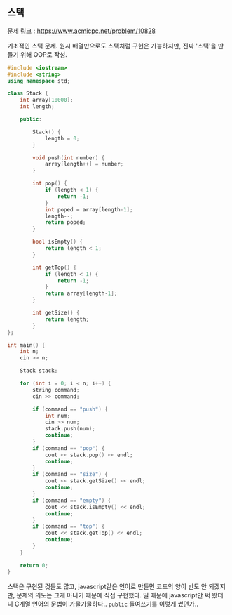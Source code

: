 ## 스택

문제 링크 : https://www.acmicpc.net/problem/10828

기초적인 스택 문제. 원시 배열만으로도 스택처럼 구현은 가능하지만, 진짜 '스택'을 만들기 위해 OOP로 작성.

```cpp
#include <iostream>
#include <string>
using namespace std;

class Stack {
    int array[10000];
    int length;

    public:

        Stack() {
            length = 0;
        }

        void push(int number) {
            array[length++] = number;
        }

        int pop() {
            if (length < 1) {
                return -1;
            }
            int poped = array[length-1];
            length--;
            return poped;
        }

        bool isEmpty() {
            return length < 1;
        }

        int getTop() {
            if (length < 1) {
                return -1;
            }
            return array[length-1];
        }

        int getSize() {
            return length;
        }
};

int main() {
    int n;
    cin >> n;

    Stack stack;

    for (int i = 0; i < n; i++) {
        string command;
        cin >> command;

        if (command == "push") {
            int num;
            cin >> num;
            stack.push(num);
            continue;
        }
        if (command == "pop") {
            cout << stack.pop() << endl;
            continue;
        }
        if (command == "size") {
            cout << stack.getSize() << endl;
            continue;
        }
        if (command == "empty") {
            cout << stack.isEmpty() << endl;
            continue;
        }
        if (command == "top") {
            cout << stack.getTop() << endl;
            continue;
        }
    }

    return 0;
}
```

스택은 구현된 것들도 많고, javascript같은 언어로 만들면 코드의 양이 반도 안 되겠지만, 문제의 의도는 그게 아니기 때문에 직접 구현했다.
일 때문에 javascript만 써 왔더니 C계열 언어의 문법이 가물가물하다.. `public` 들여쓰기를 이렇게 썼던가..
